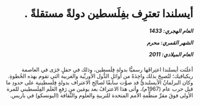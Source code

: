 <h1 dir="rtl">أيسلندا تعترِف بفِلَسطين دولةً مستقلةً .</h1>

<h5 dir="rtl">العام الهجري:  1433

الشهر القمري: محرم

العام الميلادي: 2011</h5>

<p dir="rtl">أعلَنَت أيسلندا اعتِرافَها رسميًّا بدولةِ فِلَسطين، وذلك في حفلٍ جَرَى في العاصمة ريكيافيك؛ لتُصبِحَ بذلك واحِدَةً من أوائلِ الدُّول الأوربِّية والغربية التي تقوم بهذه الخُطوةِ. وكان البرلمانُ الأيسلنديُّ قد صوَّت سابقًا لصالِحِ الاعتراف بدولةٍ فِلَسطينية على حدودِ ما قبل حرب عام (1967م)، وأتى هذا الاعترافُ بعد يومَين من رَفعِ العَلَم الفِلَسطيني للمرة الأولى فوقَ مقرِّ منظَّمةِ الأُمم المتحدة للتربيةِ والعلوم والثَّقافة (اليونسكو) في باريس.</p></br>
